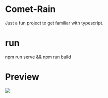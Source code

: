 # Comet-Rain

Just a fun project to get familiar with typescript.

# run
npm run serve && npm run build

# Preview
![](preview.gif)
